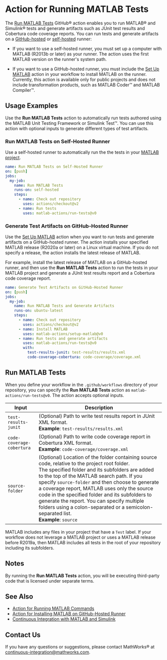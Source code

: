 # Action for Running MATLAB Tests

The [Run MATLAB Tests](#run-matlab-tests) GitHub&reg; action enables you to run MATLAB&reg; and Simulink&reg; tests and generate artifacts such as JUnit test results and Cobertura code coverage reports. You can run tests and generate artifacts on a [GitHub-hosted](https://docs.github.com/en/free-pro-team@latest/actions/reference/specifications-for-github-hosted-runners) or [self-hosted](https://docs.github.com/en/free-pro-team@latest/actions/hosting-your-own-runners/about-self-hosted-runners) runner:

- If you want to use a self-hosted runner, you must set up a computer with MATLAB (R2013b or later) as your runner. The action uses the first MATLAB version on the runner's system path.

- If you want to use a GitHub-hosted runner, you must include the [Set Up MATLAB](https://github.com/matlab-actions/setup-matlab/) action in your workflow to install MATLAB on the runner. Currently, this action is available only for public projects and does not include transformation products, such as MATLAB Coder&trade; and MATLAB Compiler&trade;.

## Usage Examples
Use the **Run MATLAB Tests** action to automatically run tests authored using the MATLAB Unit Testing Framework or Simulink Test&trade;. You can use this action with optional inputs to generate different types of test artifacts.

### Run MATLAB Tests on Self-Hosted Runner
Use a self-hosted runner to automatically run the the tests in your [MATLAB project](https://www.mathworks.com/help/matlab/projects.html).

```yaml 
name: Run MATLAB Tests on Self-Hosted Runner
on: [push]
jobs:
  my-job:
    name: Run MATLAB Tests
    runs-on: self-hosted
    steps:
      - name: Check out repository
        uses: actions/checkout@v2
      - name: Run tests
        uses: matlab-actions/run-tests@v0
```

### Generate Test Artifacts on GitHub-Hosted Runner
Use the [Set Up MATLAB](https://github.com/matlab-actions/setup-matlab/) action when you want to run tests and generate artifacts on a GitHub-hosted runner. The action installs your specified MATLAB release (R2020a or later) on a Linux virtual machine. If you do not specify a release, the action installs the latest release of MATLAB.

For example, install the latest release of MATLAB on a GitHub-hosted runner, and then use the **Run MATLAB Tests** action to run the tests in your MATLAB project and generate a JUnit test results report and a Cobertura code coverage report.

```yaml
name: Generate Test Artifacts on GitHub-Hosted Runner
on: [push]
jobs:
  my-job:
    name: Run MATLAB Tests and Generate Artifacts
    runs-on: ubuntu-latest
    steps:
      - name: Check out repository
        uses: actions/checkout@v2
      - name: Install MATLAB
        uses: matlab-actions/setup-matlab@v0
      - name: Run tests and generate artifacts
        uses: matlab-actions/run-tests@v0
        with:
          test-results-junit: test-results/results.xml
          code-coverage-cobertura: code-coverage/coverage.xml
```
## Run MATLAB Tests
When you define your workflow in the `.github/workflows` directory of your repository, you can specify the **Run MATLAB Tests** action as `matlab-actions/run-tests@v0`. The action accepts optional inputs.

| Input     | Description |
|-----------|-------------|
| `test-results-junit` | (Optional) Path to write test results report in JUnit XML format. <br/> **Example**: `test-results/results.xml` |
| `code-coverage-cobertura` | (Optional) Path to write code coverage report in Cobertura XML format. <br/> **Example**: `code-coverage/coverage.xml` |
| `source-folder` | (Optional) Location of the folder containing source code, relative to the project root folder. <br/> The specified folder and its subfolders are added to the top of the MATLAB search path. If you specify `source-folder` and then choose to generate a coverage report, MATLAB uses only the source code in the specified folder and its subfolders to generate the report. You can specify multiple folders using a colon-separated or a semicolon-separated list. <br/> **Example**: `source` |

MATLAB includes any files in your project that have a `Test` label. If your workflow does not leverage a MATLAB project or uses a MATLAB release before R2019a, then MATLAB includes all tests in the root of your repository including its subfolders.

## Notes
By running the **Run MATLAB Tests** action, you will be executing third-party code that is licensed under separate terms.

## See Also
- [Action for Running MATLAB Commands](https://github.com/matlab-actions/run-command/)
- [Action for Installing MATLAB on GitHub-Hosted Runner](https://github.com/matlab-actions/setup-matlab/)
- [Continuous Integration with MATLAB and Simulink](https://www.mathworks.com/solutions/continuous-integration.html)

## Contact Us
If you have any questions or suggestions, please contact MathWorks&reg; at [continuous-integration@mathworks.com](mailto:continuous-integration@mathworks.com).
